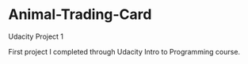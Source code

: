 # Animal-Trading-Card
Udacity Project 1

First project I completed through Udacity Intro to Programming course.
